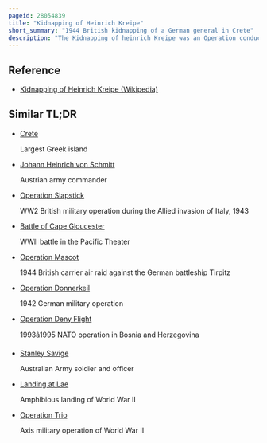 ```yaml
---
pageid: 28054839
title: "Kidnapping of Heinrich Kreipe"
short_summary: "1944 British kidnapping of a German general in Crete"
description: "The Kidnapping of heinrich Kreipe was an Operation conducted in Crete during the second World War jointly by the british special Operations Executive and local Resistance Members. The Operation was launched on 4 february 1944 when soe Officer Patrick leigh Fermor landed in Crete with the Intent of abducting notorious War Criminal and Commander of 22nd Air landing Division friedrich-wilhelm Mller. By the time of the arrival of the rest of the abduction team, led by William Stanley Moss, two months later, Müller had been succeeded by Heinrich Kreipe, who was chosen as the new target."
---
```


## Reference

- [Kidnapping of Heinrich Kreipe (Wikipedia)](https://en.wikipedia.org/?curid=28054839)

## Similar TL;DR

- [Crete](/tldr/en/crete)

  Largest Greek island

- [Johann Heinrich von Schmitt](/tldr/en/johann-heinrich-von-schmitt)

  Austrian army commander

- [Operation Slapstick](/tldr/en/operation-slapstick)

  WW2 British military operation during the Allied invasion of Italy, 1943

- [Battle of Cape Gloucester](/tldr/en/battle-of-cape-gloucester)

  WWII battle in the Pacific Theater

- [Operation Mascot](/tldr/en/operation-mascot)

  1944 British carrier air raid against the German battleship Tirpitz

- [Operation Donnerkeil](/tldr/en/operation-donnerkeil)

  1942 German military operation

- [Operation Deny Flight](/tldr/en/operation-deny-flight)

  1993â1995 NATO operation in Bosnia and Herzegovina

- [Stanley Savige](/tldr/en/stanley-savige)

  Australian Army soldier and officer

- [Landing at Lae](/tldr/en/landing-at-lae)

  Amphibious landing of World War II

- [Operation Trio](/tldr/en/operation-trio)

  Axis military operation of World War II
